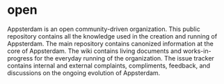 open
====

Appsterdam is an open community-driven organization. This public repository contains all the knowledge used in the creation and running of Appsterdam. The main repository contains canonized information at the core of Appsterdam. The wiki contains living documents and works-in-progress for the everyday running of the organization. The issue tracker contains internal and external complaints, compliments, feedback, and discussions on the ongoing evolution of Appsterdam.
